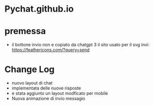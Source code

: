 # Pychat.github.io
# premessa
- il bottone invio non e copiato da chatgpt 3 il sito usato per il svg invi: https://feathericons.com/?query=send 

# Change Log
- nuovo layout di chat
- implementata delle nuove risposte 
- e stata aggiunto un layout modficato per mobile
- Nuova animazione di invio messagio 
